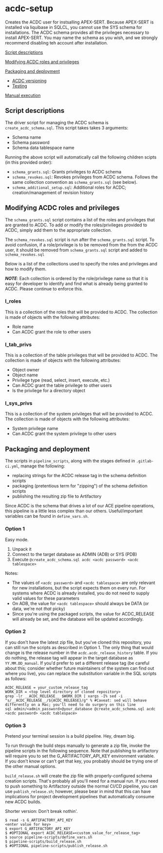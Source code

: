 # acdc-setup
Creates the ACDC user for instsalling APEX-SERT.
Because APEX-SERT is installed via liquibase in SQLCL, you cannot use the 
SYS schema for installations.
The ACDC schema provides all the privileges necessary to install APEX-SERT.
You may name the schema as you wish, and we strongly recommend disabling teh account after installation.

[Script descriptions](#script-descriptions)

[Modifying ACDC roles and privileges](#modifying-acdc-roles-and-privileges)

[Packaging and deployment](#packaging-and-deployment)

* [ACDC versioning](#acdc-versioning)
* [Testing](#testing)

[Manual execution](#manual-execution)

## Script descriptions
The driver script for managing the ACDC schema is `create_acdc_schema.sql`. This script takes takes 3 arguments:
 - Schema name
 - Schema password
 - Schema data tablespace name

Running the above script will automatically call the following children scipts (in this provided order):

- `schema_grants.sql`: Grants privileges to ACDC schema
- `schema_revokes.sql`: Revokes privileges from ACDC schema. Follows the same collection convention as `schema_grants.sql` (see below). 
 - `schema_additional_setup.sql`: Additional roles for ACDC; creation/management of revision history

## Modifying ACDC roles and privileges
The `schema_grants.sql` script contains a list of the roles and privileges that are granted to ACDC. To add or modify the roles/privileges provided to ACDC, simply add them to the appropriate collection.

The `schema_revokes.sql` script is run after the `schema_grants.sql` script. To avoid confusion, if a role/privilege is to be removed from the from the ACDC user, it should be removed from `schema_grants.sql` script and added to `schema_revokes.sql`

Below is a list of the collections used to specify the roles and privileges and how to modify them.

***NOTE***: Each collection is ordered by the role/privilege name so that it is easy for developer to identify and find what is already being granted to ACDC. Please continue to enforce this.

### l_roles
This is a collection of the roles that will be provided to ACDC. The collection is made of objects with the following attributes:
 - Role name
 - Can ACDC grant the role to other users

### l_tab_privs
This is a collection of the table privileges that will be provided to ACDC. The collection is made of objects with the following attributes:
 - Object owner
 - Object name
 - Privilege type (read, select, insert, execute, etc.)
 - Can ACDC grant the table privilege to other users
 - Is the privilege for a directory object

### l_sys_privs
This is a collection of the system privileges that will be provided to ACDC. The collection is made of objects with the following attributes:
 - System privilege name
 - Can ACDC grant the system privilege to other users

 ## Packaging and deployment
The scripts in `pipeline_scripts`, along with the stages defined in `.gitlab-ci.yml`, manage the following:

- replacing strings for the ACDC release tag in the schema definition scripts
- packaging (pretentious term for "zipping") of the schema definition scripts
- publishing the resulting zip file to Artifactory

Since ACDC is the schema that drives a lot of our ACE pipeline operations, this pipeline is a little less complex than our others. Useful/important variables can be found in `define_vars.sh`.

### Option 1
Easy mode. 
1. Unpack it
1. Connect to the target database as ADMIN (ADB) or SYS (PDB)
1. Execute `@create_acdc_schema.sql acdc <acdc password> <acdc tablespace>`

Notes:

- The values of `<acdc password>` and `<acdc tablespace>` are only relevant for new installations, but the script expects them on every run. For systems where ACDC is already installed, you do not need to supply valid values for these parameters
- On ADB, the value for `<acdc tablespace>` should always be DATA (or data, we're not _that_ picky)
- Since you're using the packaged scripts, the value for ACDC_RELEASE will already be set, and the database will be updated accordingly.

### Option 2

If you don't have the latest zip file, but you've cloned this repository, you can still run the scripts as described in Option 1. The only thing that would change is the release number in the `acdc.acdc_release_history` table. If you do nothing, the release tag will appear in the target database as `YY.MM.DD_manual`. If you'd prefer to set a different release tag (be careful about this; consider whether future maintainers of the system can find out where you live), you can replace the substitution variable in the SQL scripts as follows:
```
ACDC_RELEASE = your_custom_release_tag
WORK_DIR = <top level directory of cloned repository>
grep -lr __ACDC_RELEASE__ $WORK_DIR | xargs -I% sed -i "s/__ACDC_RELEASE__/${ACDC_RELEASE}/g" % #Caveat: sed will behave differently on a Mac; you'll need to do surgery on this line
sql admin/<admin_password>@your_database @create_acdc_schema.sql acdc <acdc password> <acdc tablespace>
```
### Option 3
Pretend your terminal session is a build pipeline. Hey, dream big.

To run through the build steps manually to generate a zip file, invoke the pipeline scripts in the following sequence.  Note that publishing to artifactory will require you to set the G_ARTIFACTORY_API_KEY environment variable.  If you don't know or can't get that key, you probably should be trying one of the other manual options.

`build_release.sh` will create the zip file with properly-configured schema creation scripts. That's probably all you'll need for a manual run. If you need to push something to Artifactory outside the normal CI/CD pipeline, you can use  `publish_release.sh`; however, please bear in mind that this can have implications for project development pipelines that automatically consume new ACDC builds.

Shorter version: Don't break nothin'.

```
$ read -s G_ARTIFACTORY_API_KEY
<enter value for key>
$ export G_ARTIFACTORY_API_KEY
$ #OPTIONAL export ACDC_RELEASE=<custom_value_for_release_tag>
$ source pipeline-scripts/define_vars.sh
$ pipeline-scripts/build_release.sh
$ #OPTIONAL pipeline-scripts/publish_release.sh
```

